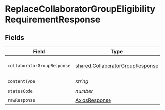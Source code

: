 # ReplaceCollaboratorGroupEligibilityRequirementResponse


## Fields

| Field                                                                                | Type                                                                                 | Required                                                                             | Description                                                                          |
| ------------------------------------------------------------------------------------ | ------------------------------------------------------------------------------------ | ------------------------------------------------------------------------------------ | ------------------------------------------------------------------------------------ |
| `collaboratorGroupResponse`                                                          | [shared.CollaboratorGroupResponse](../../models/shared/collaboratorgroupresponse.md) | :heavy_minus_sign:                                                                   | Collaborator Configuration Per Group                                                 |
| `contentType`                                                                        | *string*                                                                             | :heavy_check_mark:                                                                   | N/A                                                                                  |
| `statusCode`                                                                         | *number*                                                                             | :heavy_check_mark:                                                                   | N/A                                                                                  |
| `rawResponse`                                                                        | [AxiosResponse](https://axios-http.com/docs/res_schema)                              | :heavy_minus_sign:                                                                   | N/A                                                                                  |